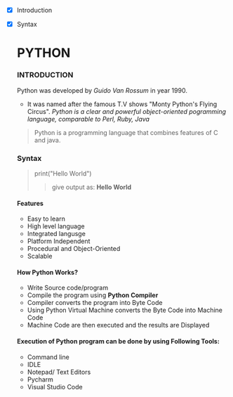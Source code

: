 - [x] Introduction
- [x] Syntax
  # PYTHON 
  ### INTRODUCTION
  Python was developed by *Guido Van Rossum* in year 1990.
  * It was named after the famous T.V shows "Monty Python's Flying Circus".
  *Python is a clear and powerful object-oriented pogramming language, comparable to Perl, Ruby, Java*
  > Python is a programming language that combines features of C and java.
  
  ### Syntax
  > print("Hello World")
  >> give output as: **Hello World**
  
  #### Features
  - Easy to learn
  - High level language
  - Integrated langusge
  - Platform Independent
  - Procedural and Object-Oriented
  - Scalable
  
  #### How Python Works?
  - Write Source code/program
  - Compile the program using **Python Compiler**
  - Compiler converts the program into Byte Code
  - Using Python Virtual Machine converts the Byte Code into Machine Code
  - Machine Code are then executed and the results are Displayed
  
  #### Execution of Python program can be done by using Following Tools:
  - Command line 
  - IDLE
  - Notepad/ Text Editors
  - Pycharm
  - Visual Studio Code
